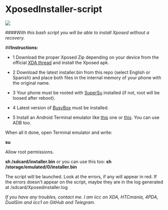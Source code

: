 # XposedInstaller-script
![](http://i.imgur.com/cynjg4ml.png)

####*With this bash script you will be able to install Xposed without a recovery.*
  
      
##**Instructions:**

* 1 Download the proper Xposed Zip depending on your device from the official [XDA thread](http://forum.xda-developers.com/showthread.php?t=3034811) and install the Xposed apk.

* 2 Download the latest installer.bin from this repo (select English or Spanish) and place both files in the internal memory of your phone with the original name.

* 3 Your phone must be rooted with [SuperSu](https://play.google.com/store/apps/details?id=eu.chainfire.supersu&hl=es) installed (if not, root will be loosed after reboot).

* 4 Latest version of [BusyBox](https://play.google.com/store/apps/details?id=stericson.busybox&hl=es) must be installed.

* 5 Install an Android Terminal emulator like [this](https://play.google.com/store/apps/details?id=jackpal.androidterm&hl=es) one or [this](https://play.google.com/store/apps/details?id=yarolegovich.materialterminal&hl=es). You can use ADB too.

  
  
  
When all it done, open Terminal emulator and write:

**su**
  
  

Allow root permissions.

**sh /sdcard/installer.bin** or you can use this too: **sh /storage/emulated/0/installer.bin**



The script will be launched. Look at the errors, if any will appear in red. If the errors doesn't appear on the script, maybe they are in the log generated at /sdcard/Xposedinstaller.log


_If you have any troubles, contact me. I am iicc on XDA, HTCmania, 4PDA, DualSim and iicc1 on GitHub and Telegram._
